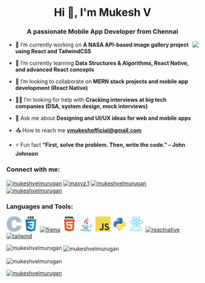 <h1 align="center">Hi 👋, I'm Mukesh V</h1>
<h3 align="center">A passionate Mobile App Developer from Chennai</h3>


<img align="right" height="150" src="https://media1.giphy.com/media/v1.Y2lkPTc5MGI3NjExMTJ0cmF3dmptbHptdThsNXA4bDBsaGNuNjlqZ2NvNnhxZ2ZhNWtpbSZlcD12MV9pbnRlcm5hbF9naWZfYnlfaWQmY3Q9Zw/bGgsc5mWoryfgKBx1u/giphy.gif"  />

- 🔫 I’m currently working on **A NASA API-based image gallery project using React and TailwindCSS**

- 🌱 I’m currently learning **Data Structures & Algorithms, React Native, and advanced React concepts**

- 👯 I’m looking to collaborate on **MERN stack projects and mobile app development (React Native)**

- 🧑‍🔬 I’m looking for help with **Cracking interviews at big tech companies (DSA, system design, mock interviews)**

- 💬 Ask me about **Designing and UI/UX ideas for web and mobile apps**

- 📤 How to reach me **vmukeshofficial@gmail.com**

- ⚡ Fun fact **“First, solve the problem. Then, write the code.” – John Johnson**

<h3 align="left">Connect with me:</h3>
<p align="left">
  <a href="https://linkedin.com/in/mukeshvelmurugan" target="blank"><img align="center" src="https://raw.githubusercontent.com/rahuldkjain/github-profile-readme-generator/master/src/images/icons/Social/linked-in-alt.svg" alt="mukeshvelmurugan" height="30" width="40" /></a>
  <a href="https://instagram.com/maxyz.1" target="blank"><img align="center" src="https://raw.githubusercontent.com/rahuldkjain/github-profile-readme-generator/master/src/images/icons/Social/instagram.svg" alt="maxyz.1" height="30" width="40" /></a>
  <a href="https://www.leetcode.com/mukeshvelmurugan" target="blank"><img align="center" src="https://raw.githubusercontent.com/rahuldkjain/github-profile-readme-generator/master/src/images/icons/Social/leet-code.svg" alt="mukeshvelmurugan" height="30" width="40" /></a>
  <a href="https://auth.geeksforgeeks.org/user/mukeshvelmurugan" target="blank"><img align="center" src="https://raw.githubusercontent.com/rahuldkjain/github-profile-readme-generator/master/src/images/icons/Social/geeks-for-geeks.svg" alt="mukeshvelmurugan" height="30" width="40" /></a>
</p>

<h3 align="left">Languages and Tools:</h3>
<p align="left">
  <a href="https://www.cprogramming.com/" target="_blank" rel="noreferrer"><img src="https://raw.githubusercontent.com/devicons/devicon/master/icons/c/c-original.svg" alt="c" width="40" height="40"/></a>
  <a href="https://www.w3schools.com/css/" target="_blank" rel="noreferrer"><img src="https://raw.githubusercontent.com/devicons/devicon/master/icons/css3/css3-original-wordmark.svg" alt="css3" width="40" height="40"/></a>
  <a href="https://www.figma.com/" target="_blank" rel="noreferrer"><img src="https://www.vectorlogo.zone/logos/figma/figma-icon.svg" alt="figma" width="40" height="40"/></a>
  <a href="https://www.w3.org/html/" target="_blank" rel="noreferrer"><img src="https://raw.githubusercontent.com/devicons/devicon/master/icons/html5/html5-original-wordmark.svg" alt="html5" width="40" height="40"/></a>
  <a href="https://www.java.com" target="_blank" rel="noreferrer"><img src="https://raw.githubusercontent.com/devicons/devicon/master/icons/java/java-original.svg" alt="java" width="40" height="40"/></a>
  <a href="https://developer.mozilla.org/en-US/docs/Web/JavaScript" target="_blank" rel="noreferrer"><img src="https://raw.githubusercontent.com/devicons/devicon/master/icons/javascript/javascript-original.svg" alt="javascript" width="40" height="40"/></a>
  <a href="https://www.python.org" target="_blank" rel="noreferrer"><img src="https://raw.githubusercontent.com/devicons/devicon/master/icons/python/python-original.svg" alt="python" width="40" height="40"/></a>
  <a href="https://reactjs.org/" target="_blank" rel="noreferrer"><img src="https://raw.githubusercontent.com/devicons/devicon/master/icons/react/react-original-wordmark.svg" alt="react" width="40" height="40"/></a>
  <a href="https://reactnative.dev/" target="_blank" rel="noreferrer"><img src="https://reactnative.dev/img/header_logo.svg" alt="reactnative" width="40" height="40"/></a>
  <a href="https://tailwindcss.com/" target="_blank" rel="noreferrer"><img src="https://www.vectorlogo.zone/logos/tailwindcss/tailwindcss-icon.svg" alt="tailwind" width="40" height="40"/></a>
</p>

<p><img align="left" src="https://github-readme-stats.vercel.app/api/top-langs?username=mukeshvelmurugan&show_icons=true&locale=en&layout=compact" alt="mukeshvelmurugan" /></p>

<p>&nbsp;<img align="center" src="https://github-readme-stats.vercel.app/api?username=mukeshvelmurugan&show_icons=true&locale=en" alt="mukeshvelmurugan" /></p>

<p><img align="center" src="https://github-readme-streak-stats.herokuapp.com/?user=mukeshvelmurugan&" alt="mukeshvelmurugan" /></p>


<p align="left"> <a href="https://github.com/ryo-ma/github-profile-trophy"><img src="https://github-profile-trophy.vercel.app/?username=mukeshvelmurugan" alt="mukeshvelmurugan" /></a> </p>
